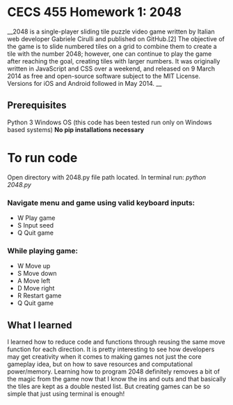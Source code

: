 # CECS 455 Homework 1: 2048
__2048 is a single-player sliding tile puzzle video game written by Italian web developer Gabriele Cirulli and published on GitHub.[2] The objective of the game is to slide numbered tiles on a grid to combine them to create a tile with the number 2048; however, one can continue to play the game after reaching the goal, creating tiles with larger numbers. It was originally written in JavaScript and CSS over a weekend, and released on 9 March 2014 as free and open-source software subject to the MIT License. Versions for iOS and Android followed in May 2014. __
## Prerequisites
Python 3
Windows OS  (this code has been tested run only on Windows based systems)
**No pip installations necessary**

# To run code 
Open directory with 2048.py file path located.
In terminal run: *python 2048.py*

### Navigate menu and game using valid keyboard inputs: 
*  W    Play game
*  S    Input seed 
*  Q    Quit game

### While playing game:
*  W    Move up
*  S    Move down
*  A    Move left
*  D    Move right
*  R    Restart game
*  Q    Quit game


## What I learned
I learned how to reduce code and functions through reusing the same move function for each direction. It is pretty interesting to see how developers
may get creativity when it comes to making games not just the core gameplay idea, but on how to save resources and computational power/memory. Learning
how to program 2048 definitely removes a bit of the magic from the game now that I know the ins and outs and that basically the tiles are kept as a 
double nested list. But creating games can be so simple that just using terminal is enough!
